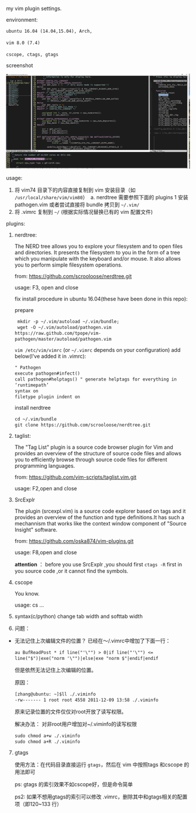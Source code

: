my vim plugin settings.

environment: 

	ubuntu 16.04 (14.04,15.04), Arch,
	
	vim 8.0 (7.4)
	
	cscope, ctags, gtags

screenshot

![](https://github.com/oska874/vim-plugins/blob/master/screen_shot.png)

usage:

1. 将 vim74 目录下的内容直接复制到 vim 安装目录（如 `/usr/local/share/vim/vim80`）
  a. nerdtree 需要参照下面的 plugins 1 安装 pathogen.vim 或者尝试直接将 bundle 拷贝到 `~/.vim/`
2. 将 .vimrc 复制到 `~/` (根据实际情况替换已有的 vim 配置文件)

plugins:

1. nerdtree:
	
	The NERD tree allows you to explore your filesystem and to open files and directories. It presents the filesystem to you in the form of a tree which you manipulate with the keyboard and/or mouse. It also allows you to perform simple filesystem operations.

	from: https://github.com/scrooloose/nerdtree.git
	
	usage: F3, open and close
	
	fix install procedure in ubuntu 16.04(these have been done in this repo):
	
	prepare
	
	```	
	 mkdir -p ~/.vim/autoload ~/.vim/bundle;
	 wget -O ~/.vim/autoload/pathogen.vim https://raw.github.com/tpope/vim-pathogen/master/autoload/pathogen.vim
	```
	
	`vim /etc/vim/vimrc` (or `~/.vimrc` depends on your configuration) add below(I've added it in .vimrc):
	
	```
	" Pathogen
	execute pathogen#infect()
	call pathogen#helptags() " generate helptags for everything in ‘runtimepath’
	syntax on
	filetype plugin indent on
	```
	
	install nerdtree
	```
	cd ~/.vim/bundle
	git clone https://github.com/scrooloose/nerdtree.git
	```


2. taglist: 

	The "Tag List" plugin is a source code browser plugin for Vim and
provides an overview of the structure of source code files and allows
you to efficiently browse through source code files for different
programming languages.

	from: https://github.com/vim-scripts/taglist.vim.git
	
	usage: F2,open and close

3. SrcExplr

	The plugin (srcexpl.vim) is a source code explorer based on tags and it provides an overview of the function and type definitions.It has such a mechannism that works like the context window component of "Source Insight" software. 

	from: https://github.com/oska874/vim-plugins.git
	
	usage: F8,open and close
	
	**attention** ：  before you use SrcExplr ,you should first `ctags -R` first in you source code ,or it cannot find the symbols.

4. cscope
	
	You know.

	usage: cs ... 

5. syntax(c/python)
	change tab width and softtab width

6. 问题：

- 无法记住上次编辑文件的位置？
  已经在～/.vimrc中增加了下面一行：

  ```
  au BufReadPost * if line("'\"") > 0|if line("'\"") <= line("$")|exe("norm '\"")|else|exe "norm $"|endif|endif
  ```
  
  但是依然无法记住上次编辑的位置。
  
  原因：
  
  ```
  [zhang@ubuntu: ~]$ll ./.viminfo 
  -rw------- 1 root root 4558 2011-12-09 13:58 ./.viminfo
  ```
  
  原来记录位置的文件仅仅对root开放了读写权限。
  
  解决办法：
  对非root用户增加对~/.viminfo的读写权限
  
  ```
  sudo chmod a+w ./.viminfo 
  sudo chmod a+R ./.viminfo
  ```

7. gtags

    使用方法：在代码目录直接运行 `gtags`，然后在 vim 中按照tags 和cscope 的用法即可

    ps: gtags 的索引效果不如cscope好，但是命令简单

    ps2: 如果不想用gtags的索引可以修改 .vimrc，删除其中和gtags相关的配置项（即120~133 行）
